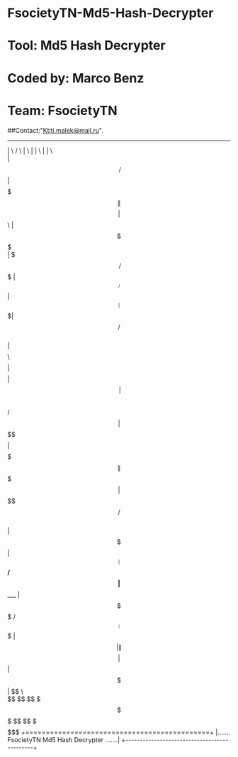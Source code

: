 # FsocietyTN-Md5-Hash-Decrypter
# Tool: Md5 Hash Decrypter
# Coded by: Marco Benz <Malek Ktiti>
# Team: FsocietyTN
##Contact:"Ktiti.malek@mail.ru".
  __       __      _______   ________  __    __  ________       
 |  \     /  \    |       \ |        \|  \  |  \|        \      
 | $$\   /  $$    | $$$$$$$\| $$$$$$$$| $$\ | $$ \$$$$$$$$      
 | $$$\ /  $$$    | $$__/ $$| $$__    | $$$\| $$    /  $$       
 | $$$$\  $$$$    | $$    $$| $$  \   | $$$$\ $$   /  $$        
 | $$\$$ $$ $$    | $$$$$$$\| $$$$$   | $$\$$ $$  /  $$         
 | $$ \$$$| $$ __ | $$__/ $$| $$_____ | $$ \$$$$ /  $$___       
 | $$  \$ | $$|  \| $$    $$| $$     \| $$  \$$$|  $$    \      
  \$$      \$$ \$$ \$$$$$$$  \$$$$$$$$ \$$   \$$ \$$$$$$$$
        +=============================================+
        |....... FsocietyTN Md5 Hash Decrypter .......|
        +---------------------------------------------+
